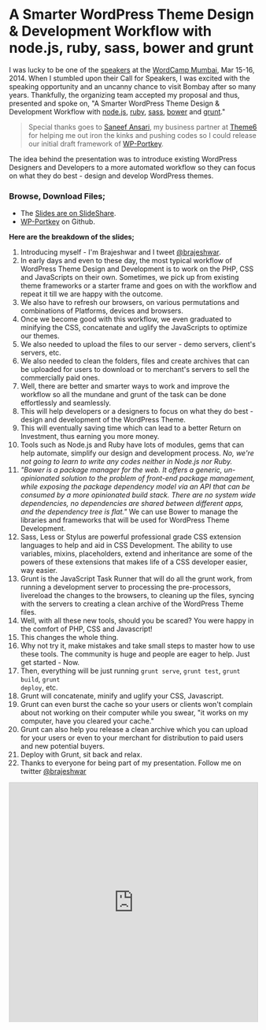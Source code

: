 # A Smarter WordPress Theme Design & Development Workflow with node.js, ruby, sass, bower and grunt

I was lucky to be one of the <a href="http://2014.mumbai.wordcamp.org/speakers/">speakers</a> at the <a href="http://2014.mumbai.wordcamp.org/">WordCamp Mumbai</a>, Mar 15-16, 2014. When I stumbled upon their Call for Speakers, I was excited with the speaking opportunity and an uncanny chance to visit Bombay after so many years. Thankfully, the organizing team accepted my proposal and thus, presented and spoke on, "A Smarter WordPress Theme Design & Development Workflow with <a href="http://nodejs.org/">node.js</a>, <a href="http://www.ruby-lang.org/">ruby</a>, <a href="http://sass-lang.com/">sass</a>, <a href="http://bower.io/">bower</a> and <a href="http://gruntjs.com/">grunt</a>."

> Special thanks goes to <a href="http://saneef.com/">Saneef Ansari</a>, my business partner at <a href="http://theme6.com/">Theme6</a> for helping me out iron the kinks and pushing codes so I could release our initial draft framework of <a href="https://github.com/theme6/wp-portkey">WP-Portkey</a>.

The idea behind the presentation was to introduce existing WordPress Designers and Developers to a more automated workflow so they can focus on what they do best - design and develop WordPress themes.

### Browse, Download Files;

* The <a href="http://www.slideshare.net/Brajeshwar/wordpress-theme-development-workflow-with-nodejs-ruby-sass-bower-and-grunt">Slides are on SlideShare</a>.<br />
* <a href="https://github.com/theme6/wp-portkey">WP-Portkey</a> on Github.

__Here are the breakdown of the slides;__

1. Introducing myself - I'm Brajeshwar and I tweet <a href="//twitter.com/brajeshwar">@brajeshwar</a>.
1. In early days and even to these day, the most typical workflow of WordPress Theme Design and Development is to work on the PHP, CSS and JavaScripts on their own. Sometimes, we pick up from existing theme frameworks or a starter frame and goes on with the workflow and repeat it till we are happy with the outcome.
1. We also have to refresh our browsers, on various permutations and combinations of Platforms, devices and browsers.
1. Once we become good with this workflow, we even graduated to minifying the CSS, concatenate and uglify the JavaScripts to optimize our themes.
1. We also needed to upload the files to our server - demo servers, client's servers, etc.
1. We also needed to clean the folders, files and create archives that can be uploaded for users to download or to merchant's servers to sell the commercially paid ones.
1. Well, there are better and smarter ways to work and improve the workflow so all the mundane and grunt of the task can be done effortlessly and seamlessly.
1. This will help developers or a designers to focus on what they do best - design and development of the WordPress Theme.
1. This will eventually saving time which can lead to a better Return on Investment, thus earning you more money.
1. Tools such as Node.js and Ruby have lots of modules, gems that can help automate, simplify our design and development process. <em>No, we're not going to learn to write any codes neither in Node.js nor Ruby.</em>
1. <em>"Bower is a package manager for the web. It offers a generic, un-opinionated solution to the problem of front-end package management, while exposing the package dependency model via an API that can be consumed by a more opinionated build stack. There are no system wide dependencies, no dependencies are shared between different apps, and the dependency tree is flat."</em> We can use Bower to manage the libraries and frameworks that will be used for WordPress Theme Development.
1. Sass, Less or Stylus are powerful professional grade CSS extension languages to help and aid in CSS Development. The ability to use variables, mixins, placeholders, extend and inheritance are some of the powers of these extensions that makes life of a CSS developer easier, way easier.
1. Grunt is the JavaScript Task Runner that will do all the grunt work, from running a development server to processing the pre-processors, livereload the changes to the browsers, to cleaning up the files, syncing with the servers to creating a clean archive of the WordPress Theme files.
1. Well, with all these new tools, should you be scared? You were happy in the comfort of PHP, CSS and Javascript!
1. This changes the whole thing.
1. Why not try it, make mistakes and take small steps to master how to use these tools. The community is huge and people are eager to help. Just get started - Now.
1. Then, everything will be just running <code>grunt serve</code>, <code>grunt test</code>, <code>grunt build</code>, <code>grunt deploy</code>, etc.
1. Grunt will concatenate, minify and uglify your CSS, Javascript.
1. Grunt can even burst the cache so your users or clients won't complain about not working on their computer while you swear, "it works on my computer, have you cleared your cache."
1. Grunt can also help you release a clean archive which you can upload for your users or even to your merchant for distribution to paid users and new potential buyers.
1. Deploy with Grunt, sit back and relax.
1. Thanks to everyone for being part of my presentation. Follow me on twitter <a href="//twitter.com/brajeshwar">@brajeshwar</a>

<iframe src="http://www.slideshare.net/slideshow/embed_code/32184284?rel=0" width="597" height="486" frameborder="0" marginwidth="0" marginheight="0" scrolling="no" style="border:1px solid #CCC; border-width:1px 1px 0; margin-bottom:5px; max-width: 100%;" allowfullscreen> </iframe>